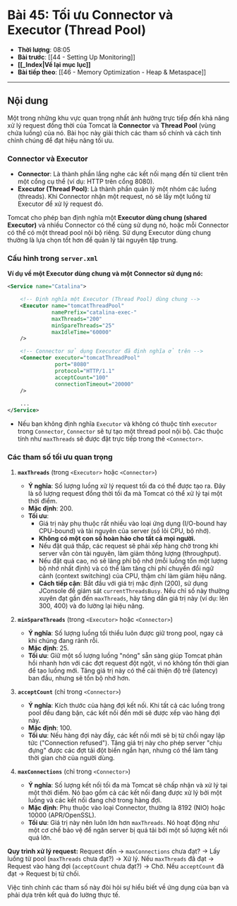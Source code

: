 # Bài 45: Tối ưu Connector và Executor (Thread Pool)

- **Thời lượng**: 08:05
- **Bài trước**: [[44 - Setting Up Monitoring]]
- **[[_Index|Về lại mục lục]]**
- **Bài tiếp theo**: [[46 - Memory Optimization - Heap & Metaspace]]

---

## Nội dung

Một trong những khu vực quan trọng nhất ảnh hưởng trực tiếp đến khả năng xử lý request đồng thời của Tomcat là **Connector** và **Thread Pool** (vùng chứa luồng) của nó. Bài học này giải thích các tham số chính và cách tinh chỉnh chúng để đạt hiệu năng tối ưu.

### Connector và Executor

-   **Connector**: Là thành phần lắng nghe các kết nối mạng đến từ client trên một cổng cụ thể (ví dụ: HTTP trên cổng 8080).
-   **Executor (Thread Pool)**: Là thành phần quản lý một nhóm các luồng (threads). Khi Connector nhận một request, nó sẽ lấy một luồng từ Executor để xử lý request đó.

Tomcat cho phép bạn định nghĩa một **Executor dùng chung (shared Executor)** và nhiều Connector có thể cùng sử dụng nó, hoặc mỗi Connector có thể có một thread pool nội bộ riêng. Sử dụng Executor dùng chung thường là lựa chọn tốt hơn để quản lý tài nguyên tập trung.

### Cấu hình trong `server.xml`

**Ví dụ về một Executor dùng chung và một Connector sử dụng nó:**

```xml
<Service name="Catalina">

    <!-- Định nghĩa một Executor (Thread Pool) dùng chung -->
    <Executor name="tomcatThreadPool" 
              namePrefix="catalina-exec-"
              maxThreads="200" 
              minSpareThreads="25"
              maxIdleTime="60000"
    />

    <!-- Connector sử dụng Executor đã định nghĩa ở trên -->
    <Connector executor="tomcatThreadPool"
               port="8080" 
               protocol="HTTP/1.1"
               acceptCount="100"
               connectionTimeout="20000"
    />
    
    ...
</Service>
```
-   Nếu bạn không định nghĩa `Executor` và không có thuộc tính `executor` trong `Connector`, `Connector` sẽ tự tạo một thread pool nội bộ. Các thuộc tính như `maxThreads` sẽ được đặt trực tiếp trong thẻ `<Connector>`.

### Các tham số tối ưu quan trọng

1.  **`maxThreads`** (trong `<Executor>` hoặc `<Connector>`)
    -   **Ý nghĩa**: Số lượng luồng xử lý request tối đa có thể được tạo ra. Đây là số lượng request đồng thời tối đa mà Tomcat có thể xử lý tại một thời điểm.
    -   **Mặc định**: 200.
    -   **Tối ưu**:
        -   Giá trị này phụ thuộc rất nhiều vào loại ứng dụng (I/O-bound hay CPU-bound) và tài nguyên của server (số lõi CPU, bộ nhớ).
        -   **Không có một con số hoàn hảo cho tất cả mọi người.**
        -   Nếu đặt quá thấp, các request sẽ phải xếp hàng chờ trong khi server vẫn còn tài nguyên, làm giảm thông lượng (throughput).
        -   Nếu đặt quá cao, nó sẽ lãng phí bộ nhớ (mỗi luồng tốn một lượng bộ nhớ nhất định) và có thể làm tăng chi phí chuyển đổi ngữ cảnh (context switching) của CPU, thậm chí làm giảm hiệu năng.
        -   **Cách tiếp cận**: Bắt đầu với giá trị mặc định (200), sử dụng JConsole để giám sát `currentThreadsBusy`. Nếu chỉ số này thường xuyên đạt gần đến `maxThreads`, hãy tăng dần giá trị này (ví dụ: lên 300, 400) và đo lường lại hiệu năng.

2.  **`minSpareThreads`** (trong `<Executor>` hoặc `<Connector>`)
    -   **Ý nghĩa**: Số lượng luồng tối thiểu luôn được giữ trong pool, ngay cả khi chúng đang rảnh rỗi.
    -   **Mặc định**: 25.
    -   **Tối ưu**: Giữ một số lượng luồng "nóng" sẵn sàng giúp Tomcat phản hồi nhanh hơn với các đợt request đột ngột, vì nó không tốn thời gian để tạo luồng mới. Tăng giá trị này có thể cải thiện độ trễ (latency) ban đầu, nhưng sẽ tốn bộ nhớ hơn.

3.  **`acceptCount`** (chỉ trong `<Connector>`)
    -   **Ý nghĩa**: Kích thước của hàng đợi kết nối. Khi tất cả các luồng trong pool đều đang bận, các kết nối đến mới sẽ được xếp vào hàng đợi này.
    -   **Mặc định**: 100.
    -   **Tối ưu**: Nếu hàng đợi này đầy, các kết nối mới sẽ bị từ chối ngay lập tức ("Connection refused"). Tăng giá trị này cho phép server "chịu đựng" được các đợt tải đột biến ngắn hạn, nhưng có thể làm tăng thời gian chờ của người dùng.

4.  **`maxConnections`** (chỉ trong `<Connector>`)
    -   **Ý nghĩa**: Số lượng kết nối tối đa mà Tomcat sẽ chấp nhận và xử lý tại một thời điểm. Nó bao gồm cả các kết nối đang được xử lý bởi một luồng và các kết nối đang chờ trong hàng đợi.
    -   **Mặc định**: Phụ thuộc vào loại Connector, thường là 8192 (NIO) hoặc 10000 (APR/OpenSSL).
    -   **Tối ưu**: Giá trị này nên luôn lớn hơn `maxThreads`. Nó hoạt động như một cơ chế bảo vệ để ngăn server bị quá tải bởi một số lượng kết nối quá lớn.

**Quy trình xử lý request:**
Request đến -> `maxConnections` chưa đạt? -> Lấy luồng từ pool (`maxThreads` chưa đạt?) -> Xử lý.
Nếu `maxThreads` đã đạt -> Request vào hàng đợi (`acceptCount` chưa đạt?) -> Chờ.
Nếu `acceptCount` đã đạt -> Request bị từ chối.

Việc tinh chỉnh các tham số này đòi hỏi sự hiểu biết về ứng dụng của bạn và phải dựa trên kết quả đo lường thực tế.

